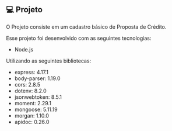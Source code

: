 ## 💻 Projeto

O Projeto consiste em um cadastro básico de Proposta de Crédito.

Esse projeto foi desenvolvido com as seguintes tecnologias:

- Node.js

Utilizando as seguintes bibliotecas:

- express: 4.17.1
- body-parser: 1.19.0
- cors: 2.8.5
- dotenv: 8.2.0
- jsonwebtoken: 8.5.1
- moment: 2.29.1
- mongoose: 5.11.19
- morgan: 1.10.0
- apidoc: 0.26.0